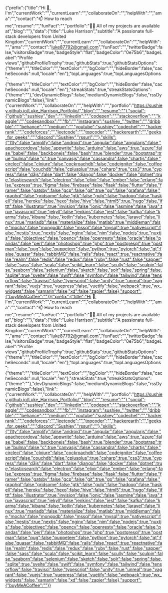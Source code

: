 {"prefix":{"title":"Hi 👋, I'm","currentWork":"","currentLearn":"","collaborateOn":"","helpWith":"","ama":"","contact":"📫 How to reach me","resume":"","funFact":"","portfolio":"👨‍💻 All of my projects are available at","blog":""},"data":{"title":"Luke Harrison","subtitle":"A passionate full-stack developers from United Kingdom","currentWork":"","currentLearn":"","collaborateOn":"","helpWith":"","ama":"","contact":"luke87792@gmail.com","funFact":"","twitterBadge":false,"visitorsBadge":true,"badgeStyle":"flat","badgeColor":"0e75b6","badgeLabel":"Profile views","githubProfileTrophy":true,"githubStats":true,"githubStatsOptions":{"theme":"","titleColor":"","textColor":"","bgColor":"","hideBorder":false,"cacheSeconds":null,"locale":"en"},"topLanguages":true,"topLanguagesOptions":{"theme":"","titleColor":"","textColor":"","bgColor":"","hideBorder":false,"cacheSeconds":null,"locale":"en"},"streakStats":true,"streakStatsOptions":{"theme":""},"devDynamicBlogs":false,"mediumDynamicBlogs":false,"rssDynamicBlogs":false},"link":{"currentWork":"","collaborateOn":"","helpWith":"","portfolio":"https://sushiey.github.io/Luke_Harrison_Portfolio/","blog":"","resume":""},"social":{"github":"sushiey","dev":"","linkedin":"","codepen":"","stackoverflow":"","kaggle":"","codesandbox":"","fb":"","instagram":"sushiey_","twitter":"","dribbble":"","behance":"","medium":"","youtube":"sushiey","codechef":"","hackerrank":"","codeforces":"","leetcode":"","topcoder":"","hackerearth":"","geeks_for_geeks":"","discord":"Sushiey","rssurl":""},"skills":{"11ty":false,"amplify":false,"android":true,"angular":false,"angularjs":false,"apachecordova":false,"appwrite":false,"arduino":false,"aws":true,"azure":false,"babel":false,"backbonejs":false,"bash":true,"blender":true,"bootstrap":true,"bulma":false,"c":true,"canvasjs":false,"cassandra":false,"chartjs":false,"circleci":false,"clojure":false,"cockroachdb":false,"codeigniter":false,"coffeescript":false,"couchdb":false,"cplusplus":true,"csharp":true,"css3":true,"cypress":false,"d3js":false,"dart":false,"django":false,"docker":false,"dotnet":true,"elasticsearch":false,"electron":false,"elixir":false,"ember":false,"erlang":false,"express":true,"figma":false,"firebase":false,"flask":false,"flutter":false,"framer":false,"gatsby":false,"gcp":false,"git":true,"go":false,"grafana":false,"graphql":false,"gridsome":false,"gtk":false,"gulp":false,"hadoop":false,"haskell":false,"heroku":false,"hexo":false,"hive":false,"html5":true,"hugo":false,"ifttt":false,"illustrator":true,"invision":false,"ionic":false,"jasmine":false,"java":true,"javascript":true,"jekyll":false,"jenkins":false,"jest":false,"kafka":false,"karma":false,"kibana":false,"kotlin":false,"kubernetes":false,"laravel":false,"linux":true,"mariadb":false,"materialize":false,"matlab":true,"middleman":false,"mocha":false,"mongodb":false,"mssql":false,"mysql":true,"nativescript":false,"nestjs":true,"nextjs":false,"nginx":false,"nim":false,"nodejs":true,"nuxtjs":false,"objectivec":false,"opencv":false,"openresty":false,"oracle":false,"pandas":false,"perl":false,"photoshop":true,"php":true,"postgresql":true,"postman":false,"pug":false,"puppeteer":false,"python":true,"pytorch":false,"qt":false,"quasar":false,"rabbitMQ":false,"rails":false,"react":true,"reactnative":false,"realm":false,"redis":false,"redux":false,"ruby":false,"rust":false,"sapper":false,"sass":false,"scala":false,"scikit_learn":false,"scully":false,"sculpin":false,"seaborn":false,"selenium":false,"sketch":false,"solr":false,"spring":false,"sqlite":true,"svelte":false,"swift":false,"symfony":false,"tailwind":false,"tensorflow":false,"travisci":false,"typescript":false,"unity":true,"unreal":true,"vagrant":false,"vuejs":true,"vuepress":false,"vuetify":false,"webpack":true,"wx_widgets":false,"xamarin":false,"xd":false,"zapier":false},"support":{"buyMeACoffee":""}}{"prefix":{"title":"Hi 👋, I'm","currentWork":"","currentLearn":"","collaborateOn":"","helpWith":"","ama":"","contact":"📫 How to reach me","resume":"","funFact":"","portfolio":"👨‍💻 All of my projects are available at","blog":""},"data":{"title":"Luke Harrison","subtitle":"A passionate full-stack developers from United Kingdom","currentWork":"","currentLearn":"","collaborateOn":"","helpWith":"","ama":"","contact":"luke87792@gmail.com","funFact":"","twitterBadge":false,"visitorsBadge":true,"badgeStyle":"flat","badgeColor":"0e75b6","badgeLabel":"Profile views","githubProfileTrophy":true,"githubStats":true,"githubStatsOptions":{"theme":"","titleColor":"","textColor":"","bgColor":"","hideBorder":false,"cacheSeconds":null,"locale":"en"},"topLanguages":true,"topLanguagesOptions":{"theme":"","titleColor":"","textColor":"","bgColor":"","hideBorder":false,"cacheSeconds":null,"locale":"en"},"streakStats":true,"streakStatsOptions":{"theme":""},"devDynamicBlogs":false,"mediumDynamicBlogs":false,"rssDynamicBlogs":false},"link":{"currentWork":"","collaborateOn":"","helpWith":"","portfolio":"https://sushiey.github.io/Luke_Harrison_Portfolio/","blog":"","resume":""},"social":{"github":"sushiey","dev":"","linkedin":"","codepen":"","stackoverflow":"","kaggle":"","codesandbox":"","fb":"","instagram":"sushiey_","twitter":"","dribbble":"","behance":"","medium":"","youtube":"sushiey","codechef":"","hackerrank":"","codeforces":"","leetcode":"","topcoder":"","hackerearth":"","geeks_for_geeks":"","discord":"Sushiey","rssurl":""},"skills":{"11ty":false,"amplify":false,"android":true,"angular":false,"angularjs":false,"apachecordova":false,"appwrite":false,"arduino":false,"aws":true,"azure":false,"babel":false,"backbonejs":false,"bash":true,"blender":true,"bootstrap":true,"bulma":false,"c":true,"canvasjs":false,"cassandra":false,"chartjs":false,"circleci":false,"clojure":false,"cockroachdb":false,"codeigniter":false,"coffeescript":false,"couchdb":false,"cplusplus":true,"csharp":true,"css3":true,"cypress":false,"d3js":false,"dart":false,"django":false,"docker":false,"dotnet":true,"elasticsearch":false,"electron":false,"elixir":false,"ember":false,"erlang":false,"express":true,"figma":false,"firebase":false,"flask":false,"flutter":false,"framer":false,"gatsby":false,"gcp":false,"git":true,"go":false,"grafana":false,"graphql":false,"gridsome":false,"gtk":false,"gulp":false,"hadoop":false,"haskell":false,"heroku":false,"hexo":false,"hive":false,"html5":true,"hugo":false,"ifttt":false,"illustrator":true,"invision":false,"ionic":false,"jasmine":false,"java":true,"javascript":true,"jekyll":false,"jenkins":false,"jest":false,"kafka":false,"karma":false,"kibana":false,"kotlin":false,"kubernetes":false,"laravel":false,"linux":true,"mariadb":false,"materialize":false,"matlab":true,"middleman":false,"mocha":false,"mongodb":false,"mssql":false,"mysql":true,"nativescript":false,"nestjs":true,"nextjs":false,"nginx":false,"nim":false,"nodejs":true,"nuxtjs":false,"objectivec":false,"opencv":false,"openresty":false,"oracle":false,"pandas":false,"perl":false,"photoshop":true,"php":true,"postgresql":true,"postman":false,"pug":false,"puppeteer":false,"python":true,"pytorch":false,"qt":false,"quasar":false,"rabbitMQ":false,"rails":false,"react":true,"reactnative":false,"realm":false,"redis":false,"redux":false,"ruby":false,"rust":false,"sapper":false,"sass":false,"scala":false,"scikit_learn":false,"scully":false,"sculpin":false,"seaborn":false,"selenium":false,"sketch":false,"solr":false,"spring":false,"sqlite":true,"svelte":false,"swift":false,"symfony":false,"tailwind":false,"tensorflow":false,"travisci":false,"typescript":false,"unity":true,"unreal":true,"vagrant":false,"vuejs":true,"vuepress":false,"vuetify":false,"webpack":true,"wx_widgets":false,"xamarin":false,"xd":false,"zapier":false},"support":{"buyMeACoffee":""}}
